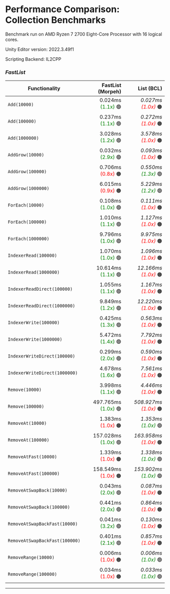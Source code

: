 # Performance Comparison: Collection Benchmarks

Benchmark run on AMD Ryzen 7 2700 Eight-Core Processor  with 16 logical cores.

Unity Editor version: 2022.3.49f1

Scripting Backend: IL2CPP

### *FastList*

| Functionality | FastList (Morpeh) | List (BCL) |
|---|--:|--:|
| `Add(10000)` | 0.024ms <span style="color:green">(1.1x)</span>&nbsp;🟢 | *0.027ms <span style="color:red">(1.0x)</span>*&nbsp;🟠 |
| `Add(100000)` | 0.237ms <span style="color:green">(1.1x)</span>&nbsp;🟢 | *0.272ms <span style="color:red">(1.0x)</span>*&nbsp;🟠 |
| `Add(1000000)` | 3.028ms <span style="color:green">(1.2x)</span>&nbsp;🟢 | *3.578ms <span style="color:red">(1.0x)</span>*&nbsp;🟠 |
| `AddGrow(10000)` | 0.032ms <span style="color:green">(2.9x)</span>&nbsp;🟢 | *0.093ms <span style="color:red">(1.0x)</span>*&nbsp;🟠 |
| `AddGrow(100000)` | 0.706ms <span style="color:red">(0.8x)</span>&nbsp;🟠 | *0.550ms <span style="color:green">(1.3x)</span>*&nbsp;🟢 |
| `AddGrow(1000000)` | 6.015ms <span style="color:red">(0.9x)</span>&nbsp;🟠 | *5.229ms <span style="color:green">(1.2x)</span>*&nbsp;🟢 |
| `ForEach(10000)` | 0.108ms <span style="color:green">(1.0x)</span>&nbsp;🟢 | *0.111ms <span style="color:red">(1.0x)</span>*&nbsp;🟠 |
| `ForEach(100000)` | 1.010ms <span style="color:green">(1.1x)</span>&nbsp;🟢 | *1.127ms <span style="color:red">(1.0x)</span>*&nbsp;🟠 |
| `ForEach(1000000)` | 9.796ms <span style="color:green">(1.0x)</span>&nbsp;🟢 | *9.975ms <span style="color:red">(1.0x)</span>*&nbsp;🟠 |
| `IndexerRead(100000)` | 1.070ms <span style="color:green">(1.0x)</span>&nbsp;🟢 | *1.096ms <span style="color:red">(1.0x)</span>*&nbsp;🟠 |
| `IndexerRead(1000000)` | 10.614ms <span style="color:green">(1.1x)</span>&nbsp;🟢 | *12.166ms <span style="color:red">(1.0x)</span>*&nbsp;🟠 |
| `IndexerReadDirect(100000)` | 1.055ms <span style="color:green">(1.1x)</span>&nbsp;🟢 | *1.167ms <span style="color:red">(1.0x)</span>*&nbsp;🟠 |
| `IndexerReadDirect(1000000)` | 9.849ms <span style="color:green">(1.2x)</span>&nbsp;🟢 | *12.220ms <span style="color:red">(1.0x)</span>*&nbsp;🟠 |
| `IndexerWrite(100000)` | 0.425ms <span style="color:green">(1.3x)</span>&nbsp;🟢 | *0.563ms <span style="color:red">(1.0x)</span>*&nbsp;🟠 |
| `IndexerWrite(1000000)` | 5.472ms <span style="color:green">(1.4x)</span>&nbsp;🟢 | *7.792ms <span style="color:red">(1.0x)</span>*&nbsp;🟠 |
| `IndexerWriteDirect(100000)` | 0.299ms <span style="color:green">(2.0x)</span>&nbsp;🟢 | *0.590ms <span style="color:red">(1.0x)</span>*&nbsp;🟠 |
| `IndexerWriteDirect(1000000)` | 4.678ms <span style="color:green">(1.6x)</span>&nbsp;🟢 | *7.561ms <span style="color:red">(1.0x)</span>*&nbsp;🟠 |
| `Remove(10000)` | 3.998ms <span style="color:green">(1.1x)</span>&nbsp;🟢 | *4.446ms <span style="color:red">(1.0x)</span>*&nbsp;🟠 |
| `Remove(100000)` | 497.765ms <span style="color:green">(1.0x)</span>&nbsp;🟢 | *508.927ms <span style="color:red">(1.0x)</span>*&nbsp;🟠 |
| `RemoveAt(10000)` | 1.383ms <span style="color:red">(1.0x)</span>&nbsp;🟠 | *1.353ms <span style="color:green">(1.0x)</span>*&nbsp;🟢 |
| `RemoveAt(100000)` | 157.028ms <span style="color:green">(1.0x)</span>&nbsp;🟢 | *163.958ms <span style="color:red">(1.0x)</span>*&nbsp;🟠 |
| `RemoveAtFast(10000)` | 1.339ms <span style="color:red">(1.0x)</span>&nbsp;🟠 | *1.338ms <span style="color:green">(1.0x)</span>*&nbsp;🟢 |
| `RemoveAtFast(100000)` | 158.549ms <span style="color:red">(1.0x)</span>&nbsp;🟠 | *153.902ms <span style="color:green">(1.0x)</span>*&nbsp;🟢 |
| `RemoveAtSwapBack(10000)` | 0.043ms <span style="color:green">(2.0x)</span>&nbsp;🟢 | *0.087ms <span style="color:red">(1.0x)</span>*&nbsp;🟠 |
| `RemoveAtSwapBack(100000)` | 0.441ms <span style="color:green">(2.0x)</span>&nbsp;🟢 | *0.864ms <span style="color:red">(1.0x)</span>*&nbsp;🟠 |
| `RemoveAtSwapBackFast(10000)` | 0.041ms <span style="color:green">(3.2x)</span>&nbsp;🟢 | *0.130ms <span style="color:red">(1.0x)</span>*&nbsp;🟠 |
| `RemoveAtSwapBackFast(100000)` | 0.401ms <span style="color:green">(2.1x)</span>&nbsp;🟢 | *0.857ms <span style="color:red">(1.0x)</span>*&nbsp;🟠 |
| `RemoveRange(10000)` | 0.006ms <span style="color:red">(1.0x)</span>&nbsp;🟠 | *0.006ms <span style="color:green">(1.0x)</span>*&nbsp;🟢 |
| `RemoveRange(100000)` | 0.034ms <span style="color:red">(1.0x)</span>&nbsp;🟠 | *0.033ms <span style="color:green">(1.0x)</span>*&nbsp;🟢 |

---
